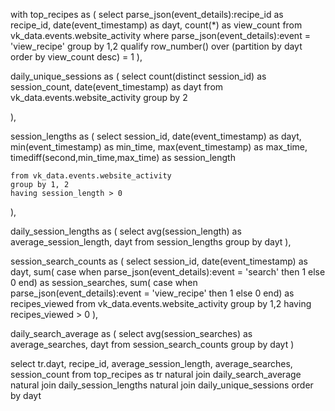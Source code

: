 with top_recipes as (
    select 
    	parse_json(event_details):recipe_id as recipe_id,
        date(event_timestamp) as dayt,
        count(*) as view_count
    from vk_data.events.website_activity
    where parse_json(event_details):event = 'view_recipe'
    group by 1,2
    qualify row_number() over (partition by dayt order by view_count desc) = 1
),

daily_unique_sessions as (
    select
        count(distinct session_id) as session_count,
        date(event_timestamp) as dayt
    from vk_data.events.website_activity
    group by 2
    
),

session_lengths as (
	select 
        session_id, 
        date(event_timestamp) as dayt,
        min(event_timestamp) as min_time, 
        max(event_timestamp) as max_time, 
        timediff(second,min_time,max_time) as session_length
        
    from vk_data.events.website_activity 
    group by 1, 2
    having session_length > 0
),

daily_session_lengths as (
	select 
    	avg(session_length) as average_session_length, 
        dayt
	from session_lengths
    group by dayt
),

session_search_counts as (
	select 
    	session_id, 
        date(event_timestamp) as dayt,
    	sum( case when parse_json(event_details):event = 'search' then 1 else 0 end) as session_searches, 
        sum( case when parse_json(event_details):event = 'view_recipe' then 1 else 0 end) as recipes_viewed
    from vk_data.events.website_activity 
    group by 1,2
    having recipes_viewed > 0
),

daily_search_average as (
	select
    	avg(session_searches) as average_searches,
        dayt
    from session_search_counts
    group by dayt
)


select tr.dayt, recipe_id, average_session_length, average_searches, session_count
from top_recipes as tr 
	natural join daily_search_average 
	natural join daily_session_lengths
    natural join daily_unique_sessions
order by dayt

